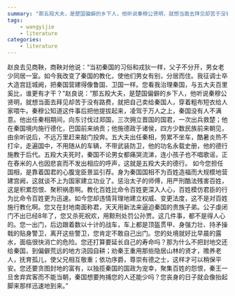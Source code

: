 ```yaml
---
summary: "那五羖大夫，是楚国偏僻的乡下人，他听说秦穆公贤明，就想当面去拜见却苦于没有路费，就把自己卖给秦国人，穿着粗布短衣给人家喂牛。秦穆公知道这件事后把他提拔起来，凌驾于万人之上，秦国没有人不满意。他出任秦相期间，向东讨伐过郑国，三次拥立晋国的国君，一次出兵救楚；他在秦国境内施行德化，巴国前来纳贡；他施德政于诸侯，四方少数民族前来朝见，由余听说后，不远万里赶来敲门投奔。五大夫出任秦相，劳累不坐车，酷暑炎热不打伞，走遍国中，不用随从的车辆，不带武装防卫，他的功名永载史册，他的德行施教于后代。五羖大夫死时，秦国不论男女都痛哭流涕，连小孩子也不唱歌谣，正在舂米的人也因悲哀而不发出相应的呼声，这就是五羖大夫的德行"
tags:
    - wangyijie
    - literature
categories:
    - literature
---
```

赵良去见商鞅，商鞅对他说：“当初秦国的习俗和戎狄一样，父子不分开，男女老少同居一室。如今我改变了秦国的教化，使他们男女有别，分居而住。我征调士卒大造宫廷城阙，把秦国营建得像鲁国、卫国一样。您看我治理秦国，与五大夫百里奚比，谁更有才干？”赵良说：“那五羖大夫，是楚国偏僻的乡下人，他听说秦穆公贤明，就想当面去拜见却苦于没有路费，就把自己卖给秦国人，穿着粗布短衣给人家喂牛。秦穆公知道这件事后把他提拔起来，凌驾于万人之上，秦国没有人不满意。他出任秦相期间，向东讨伐过郑国，三次拥立晋国的国君，一次出兵救楚；他在秦国境内施行德化，巴国前来纳贡；他施德政于诸侯，四方少数民族前来朝见，由余听说后，不远万里赶来敲门投奔。五大夫出任秦相，劳累不坐车，酷暑炎热不打伞，走遍国中，不用随从的车辆，不带武装防卫，他的功名永载史册，他的德行施教于后代。五羖大夫死时，秦国不论男女都痛哭流涕，连小孩子也不唱歌谣，正在舂米的人也因悲哀而不发出相应的呼声，这就是五羖大夫的德行。
如今您担任国相，是靠着国君的心腹宠臣景监引荐。身为秦国国相不为百姓造福而大规模地营建宫阙，这就谈不上为国家建立功业了。惩治太子的师傅，用严刑酷法残害百姓，这是积累怨恨、聚积祸患啊。教化百姓比命令百姓更深入人心，百姓模仿君臣的行为比命令百姓更为迅速。如今您却违情背理地建立权威、变更法度，这不是对百姓施行教化啊。您又在封地南面称君，天天用新法来逼迫秦国的贵族子弟。公子虔闭门不出已经8年了，您又杀死祝欢，用黥刑处罚公孙贾。这几件事，都不是得人心的。您一出门，后边跟着数以十计的战车，车上都是顶盔贯甲、身强力壮、持矛操戟的贴身警卫，离开这些警卫，您肯定不敢自己出门。您的处境就好比早晨的露水，面临很快消亡的危险。您还打算要延长自己的寿命吗？那为什么不把封地交还给秦国，到偏僻荒远的地方浇园自耕；劝秦王重用那些隐居山林的贤才，赡养老人，抚育孤儿，使父兄相互敬重；依功序爵，尊崇有德之士，这样才可以稍保平安。您还要贪图封地的富有，以独揽秦国的国政为宠幸，聚集百姓的怨恨，秦王一旦舍弃宾客而不能当朝，秦国想要拘捕您的人还能少吗？您丧身的日子就会像抬起脚来那样迅速地到来。”
